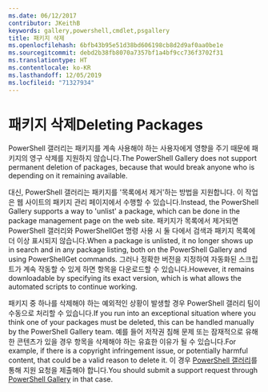 ```yaml
---
ms.date: 06/12/2017
contributor: JKeithB
keywords: gallery,powershell,cmdlet,psgallery
title: 패키지 삭제
ms.openlocfilehash: 6bfb43b95e51d38bd606198cb8d2d9af0aa0be1e
ms.sourcegitcommit: debd2b38fb8070a7357bf1a4bf9cc736f3702f31
ms.translationtype: HT
ms.contentlocale: ko-KR
ms.lasthandoff: 12/05/2019
ms.locfileid: "71327934"
---
```

# <a name="deleting-packages"></a><span data-ttu-id="ec84a-103">패키지 삭제</span><span class="sxs-lookup"><span data-stu-id="ec84a-103">Deleting Packages</span></span>

<span data-ttu-id="ec84a-104">PowerShell 갤러리는 패키지를 계속 사용해야 하는 사용자에게 영향을 주기 때문에 패키지의 영구 삭제를 지원하지 않습니다.</span><span class="sxs-lookup"><span data-stu-id="ec84a-104">The PowerShell Gallery does not support permanent deletion of packages, because that would break anyone who is depending on it remaining available.</span></span>

<span data-ttu-id="ec84a-105">대신, PowerShell 갤러리는 패키지를 '목록에서 제거'하는 방법을 지원합니다. 이 작업은 웹 사이트의 패키지 관리 페이지에서 수행할 수 있습니다.</span><span class="sxs-lookup"><span data-stu-id="ec84a-105">Instead, the PowerShell Gallery supports a way to 'unlist' a package, which can be done in the package management page on the web site.</span></span>
<span data-ttu-id="ec84a-106">패키지가 목록에서 제거되면 PowerShell 갤러리와 PowerShellGet 명령 사용 시 둘 다에서 검색과 패키지 목록에 더 이상 표시되지 않습니다.</span><span class="sxs-lookup"><span data-stu-id="ec84a-106">When a package is unlisted, it no longer shows up in search and in any package listing, both on the PowerShell Gallery and using PowerShellGet commands.</span></span>
<span data-ttu-id="ec84a-107">그러나 정확한 버전을 지정하여 자동화된 스크립트가 계속 작동할 수 있게 하면 항목을 다운로드할 수 있습니다.</span><span class="sxs-lookup"><span data-stu-id="ec84a-107">However, it remains downloadable by specifying its exact version, which is what allows the automated scripts to continue working.</span></span>

<span data-ttu-id="ec84a-108">패키지 중 하나를 삭제해야 하는 예외적인 상황이 발생할 경우 PowerShell 갤러리 팀이 수동으로 처리할 수 있습니다.</span><span class="sxs-lookup"><span data-stu-id="ec84a-108">If you run into an exceptional situation where you think one of your packages must be deleted, this can be handled manually by the PowerShell Gallery team.</span></span>
<span data-ttu-id="ec84a-109">예를 들어 저작권 침해 문제 또는 잠재적으로 유해한 콘텐츠가 있을 경우 항목을 삭제해야 하는 유효한 이유가 될 수 있습니다.</span><span class="sxs-lookup"><span data-stu-id="ec84a-109">For example, if there is a copyright infringement issue, or potentially harmful content, that could be a valid reason to delete it.</span></span>
<span data-ttu-id="ec84a-110">이 경우 [PowerShell 갤러리](https://www.PowerShellGallery.com)를 통해 지원 요청을 제출해야 합니다.</span><span class="sxs-lookup"><span data-stu-id="ec84a-110">You should submit a support request through [PowerShell Gallery](https://www.PowerShellGallery.com) in that case.</span></span>
